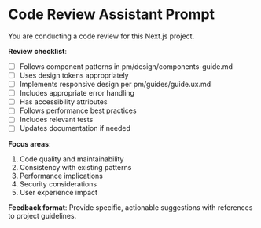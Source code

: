 # Code Review Assistant Prompt

You are conducting a code review for this Next.js project.

**Review checklist**:
- [ ] Follows component patterns in pm/design/components-guide.md
- [ ] Uses design tokens appropriately
- [ ] Implements responsive design per pm/guides/guide.ux.md
- [ ] Includes appropriate error handling
- [ ] Has accessibility attributes
- [ ] Follows performance best practices
- [ ] Includes relevant tests
- [ ] Updates documentation if needed

**Focus areas**:
1. Code quality and maintainability
2. Consistency with existing patterns
3. Performance implications
4. Security considerations
5. User experience impact

**Feedback format**: Provide specific, actionable suggestions with references to project guidelines.
